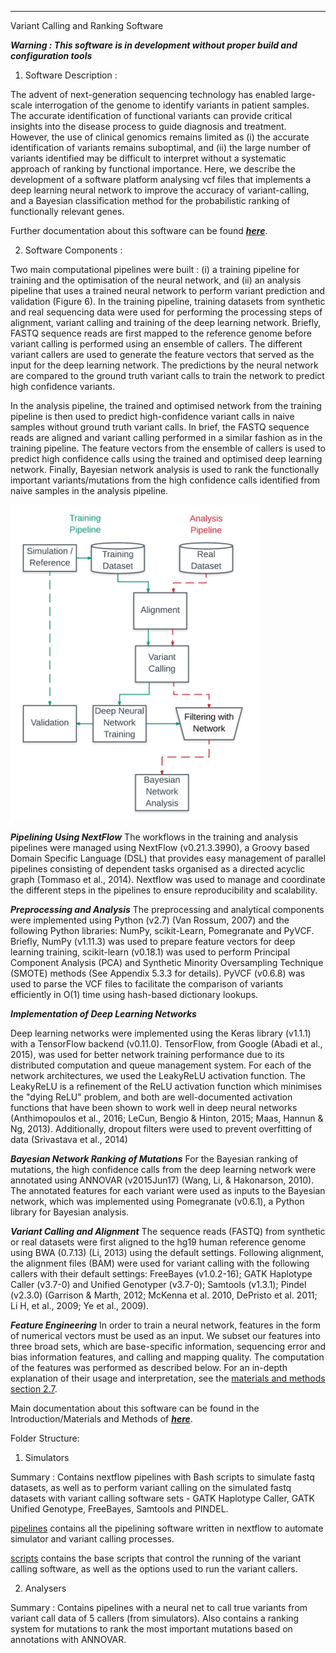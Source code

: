 ----------------------------------------------------------------------
Variant Calling and Ranking Software


***Warning : This software is in development without proper build and configuration tools***


1. Software Description : 

The advent of next-generation sequencing technology has enabled large-scale interrogation of the genome to identify variants in patient samples. The accurate identification of functional variants can provide critical insights into the disease process to guide diagnosis and treatment. However, the use of clinical genomics remains limited as (i) the accurate identification of variants remains suboptimal, and (ii) the large number of variants identified may be difficult to interpret without a systematic approach of ranking by functional importance.
Here, we describe the development of a software platform analysing vcf files that implements a deep learning neural network to improve the accuracy of variant-calling, and a Bayesian classification method for the probabilistic ranking of functionally relevant genes.
 

Further documentation about this software can be found [***here***](https://github.com/EdwinChanSingapore/mlmutation/blob/master/docs/edwin_chan_thesis_2017.pdf).

2. Software Components : 

Two main computational pipelines were built : (i) a training pipeline for training and the optimisation of the neural network, and (ii) an analysis pipeline that uses a trained neural network to perform variant prediction and validation (Figure 6). In the training pipeline, training datasets from synthetic and real sequencing data were used for performing the processing steps of alignment, variant calling and training of the deep learning network. Briefly, FASTQ sequence reads are first mapped to the reference genome before variant calling is performed using an ensemble of callers. The different variant callers are used to generate the feature vectors that served as the input for the deep learning network. The predictions by the neural network are compared to the ground truth variant calls to train the network to predict high confidence variants.

In the analysis pipeline, the trained and optimised network from the training pipeline is then used to predict high-confidence variant calls in naive samples without ground truth variant calls. In brief, the FASTQ sequence reads are aligned and variant calling performed in a similar fashion as in the training pipeline. The feature vectors from the ensemble of callers is used to predict high confidence calls using the trained and optimised deep learning network.
Finally, Bayesian network analysis is used to rank the functionally important variants/mutations from the high confidence calls identified from naive samples in the analysis pipeline.

<img src="docs/trainingpathway.png" width="400">

___Pipelining Using NextFlow___
The workflows in the training and analysis pipelines were managed using NextFlow (v0.21.3.3990), a Groovy based Domain Specific Language (DSL) that provides easy management of parallel pipelines consisting of dependent tasks organised as a directed acyclic graph (Tommaso et al., 2014). Nextflow was used to manage and coordinate the different steps in the pipelines to ensure reproducibility and scalability.

___Preprocessing and Analysis___
The preprocessing and analytical components were implemented using Python (v2.7) (Van Rossum, 2007) and the following Python libraries: NumPy, scikit-Learn, Pomegranate and PyVCF. Briefly, NumPy (v1.11.3) was used to prepare feature vectors for deep learning training, scikit-learn (v0.18.1) was used to perform Principal Component Analysis (PCA) and Synthetic Minority Oversampling Technique (SMOTE) methods (See Appendix 5.3.3 for details). PyVCF (v0.6.8) was used to parse the VCF files to facilitate the comparison of variants efficiently in O(1) time using hash-based dictionary lookups. 

___Implementation of Deep Learning Networks___

Deep learning networks were implemented using the Keras library (v1.1.1) with a TensorFlow backend (v0.11.0). TensorFlow, from Google (Abadi et al., 2015), was used for better network training performance due to its distributed computation and queue management system. For each of the network architectures, we used the LeakyReLU activation function. The LeakyReLU is a refinement of the ReLU activation function which minimises the "dying ReLU" problem, and both are well-documented activation functions that have been shown to work well in deep neural networks (Anthimopoulos et al., 2016; LeCun, Bengio & Hinton, 2015; Maas, Hannun & Ng, 2013). Additionally, dropout filters were used to prevent overfitting of data (Srivastava et al., 2014)

___Bayesian Network Ranking of Mutations___
For the Bayesian ranking of mutations, the high confidence calls from the deep learning network were annotated using ANNOVAR (v2015Jun17) (Wang, Li, & Hakonarson, 2010). The annotated features for each variant were used as inputs to the Bayesian network, which was implemented using Pomegranate (v0.6.1), a Python library for Bayesian analysis. 

___Variant Calling and Alignment___
The sequence reads (FASTQ) from synthetic or real datasets were first aligned to the hg19 human reference genome using BWA (0.7.13) (Li, 2013) using the default settings. Following alignment, the alignment files (BAM) were used for variant calling with the following callers with their default settings: FreeBayes (v1.0.2-16); GATK Haplotype Caller (v3.7-0) and Unified Genotyper (v3.7-0); Samtools (v1.3.1); Pindel (v2.3.0) (Garrison & Marth, 2012; McKenna et al. 2010, DePristo et al. 2011; Li H, et al., 2009; Ye et al., 2009). 

___Feature Engineering___
In order to train a neural network, features in the form of numerical vectors must be used as an input. We subset our features into three broad sets, which are base-specific information, sequencing error and bias information features, and calling and mapping quality. 
The computation of the features was performed as described below. For an in-depth explanation of their usage and interpretation, see the [materials and methods section 2.7](https://github.com/EdwinChanSingapore/mlmutation/blob/master/docs/edwin_chan_thesis_2017.pdf).

Main documentation about this software can be found in the Introduction/Materials and Methods of [***here***](https://github.com/EdwinChanSingapore/mlmutation/blob/master/docs/edwin_chan_thesis_2017.pdf).


Folder Structure:

1. Simulators 

Summary : Contains nextflow pipelines with Bash scripts to simulate fastq datasets, as well as to perform variant calling on the simulated fastq datasets with variant calling software sets - GATK Haplotype Caller, GATK Unified Genotype, FreeBayes, Samtools and PINDEL.

[pipelines](https://github.com/EdwinChanSingapore/mlmutation/tree/master/simulators/pipeline) contains all the pipelining software written in nextflow to automate simulator and variant calling processes.

[scripts](https://github.com/EdwinChanSingapore/mlmutation/tree/master/simulators/scripts) contains the base scripts that control the running of the variant calling software, as well as the options used to run the variant callers.

2. Analysers 

Summary : Contains pipelines with a neural net to call true variants from variant call data of 5 callers (from simulators). 
Also contains a ranking system for mutations to rank the most important mutations based on annotations with ANNOVAR.
